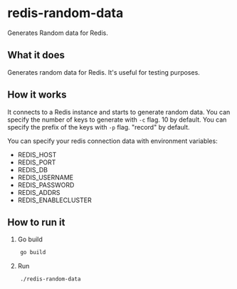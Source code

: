 # redis-random-data
Generates Random data for Redis.

## What it does
Generates random data for Redis. It's useful for testing purposes.

## How it works
It connects to a Redis instance and starts to generate random data.
You can specify the number of keys to generate with `-c` flag. 10 by default.
You can specify the prefix of the keys with `-p` flag. "record" by default.

You can specify your redis connection data with environment variables:
- REDIS_HOST
- REDIS_PORT
- REDIS_DB
- REDIS_USERNAME
- REDIS_PASSWORD
- REDIS_ADDRS
- REDIS_ENABLECLUSTER

## How to run it
1. Go build
```bash
    go build
```
2. Run
```bash
    ./redis-random-data
```
